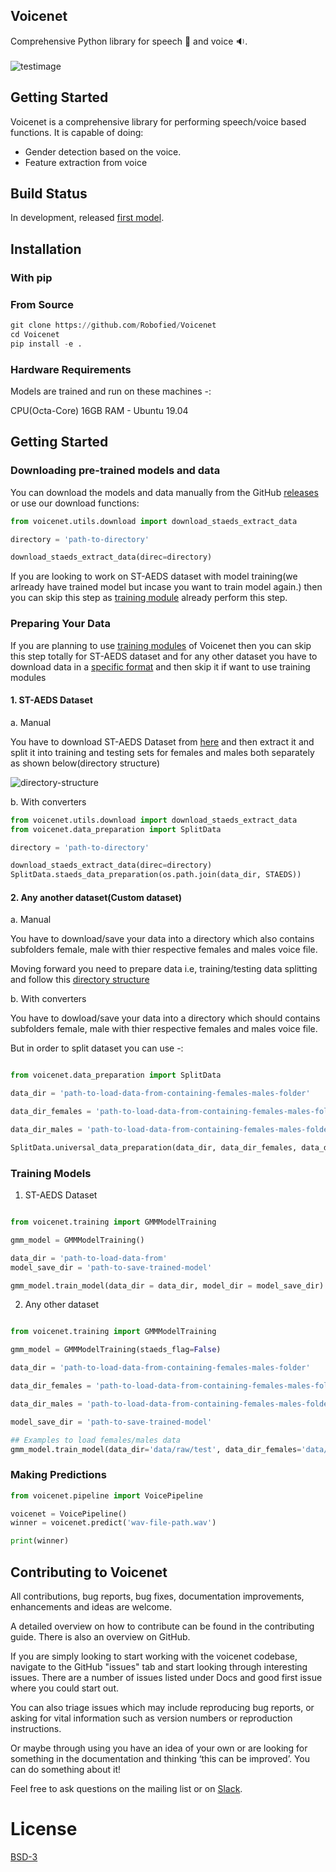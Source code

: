 ## Voicenet
Comprehensive Python library for speech :speech_balloon: and voice :sound:.<br><br>
![testimage](https://github.com/Robofied/Voicenet/blob/master/Voicenet.png)

## Getting Started
Voicenet is a comprehensive library for performing speech/voice based functions. It is capable of doing:

* Gender detection based on the voice.
* Feature extraction from voice

<!-- * Pronunciation posterior score
* Articulation-rate
* Speech rate
* Filler words
* Age detection from voice.
* Speech Enhancement and Noise Reduction
* Emotion detection from voice.
* Speaker Identification and segmentation 
* Speech Tagging (Silence, Speech, Noise, Laughter, Song) -->

## Build Status

In development, released [first model](https://github.com/Robofied/Voicenet/releases/tag/v1.0).

## Installation

### With pip


### From Source

```python
git clone https://github.com/Robofied/Voicenet
cd Voicenet
pip install -e .
```

### Hardware Requirements

Models are trained and run on these machines -:

CPU(Octa-Core) 16GB RAM - Ubuntu 19.04 

## Getting Started

### Downloading pre-trained models and data

You can download the models and data manually from the GitHub [releases](https://github.com/Robofied/Voicenet/releases) or use our download functions:

```python
from voicenet.utils.download import download_staeds_extract_data

directory = 'path-to-directory'

download_staeds_extract_data(direc=directory)

```
If you are looking to work on ST-AEDS dataset with model training(we arlready have trained model but incase you want to train model again.) then you can skip this step as [training module](#Training-Models) already perform this step.



### Preparing Your Data

If you are planning to use [training modules](#Training-Models) of Voicenet then you can skip this step totally for ST-AEDS dataset and for any other dataset you have to download data in a [specific format](#Any-other-dataset) and then skip it if want to use training modules

#### 1. ST-AEDS Dataset

<!-- If you are planning to work on ST-AEDS Dataset then you can do it either manually or with converters -->

a. Manual

You have to download ST-AEDS Dataset from [here]() and then extract it and split it into training and testing sets for females and males both separately as shown below(directory structure) 

![directory-structure](https://github.com/Robofied/Voicenet/blob/master/ST-AEDS-directory.png)

b. With converters

```python
from voicenet.utils.download import download_staeds_extract_data
from voicenet.data_preparation import SplitData

directory = 'path-to-directory'

download_staeds_extract_data(direc=directory)
SplitData.staeds_data_preparation(os.path.join(data_dir, STAEDS))

```

#### 2. Any another dataset(Custom dataset)

a. Manual

You have to download/save your data into a directory which also contains subfolders female, male with thier respective females and males voice file.

Moving forward you need to prepare data i.e, training/testing data splitting and follow this [directory structure](#ST--AEDS-Dataset)

b. With converters

You have to dowload/save your data into a directory which should contains subfolders female, male with thier respective females and males voice file.

But in order to split dataset you can use -:

```python

from voicenet.data_preparation import SplitData

data_dir = 'path-to-load-data-from-containing-females-males-folder'

data_dir_females = 'path-to-load-data-from-containing-females-males-folder-and-load-only-females'

data_dir_males = 'path-to-load-data-from-containing-females-males-folder-and-load-only-males'

SplitData.universal_data_preparation(data_dir, data_dir_females, data_dir_males)

```



### Training Models



1. ST-AEDS Dataset

```python

from voicenet.training import GMMModelTraining

gmm_model = GMMModelTraining()

data_dir = 'path-to-load-data-from'
model_save_dir = 'path-to-save-trained-model'

gmm_model.train_model(data_dir = data_dir, model_dir = model_save_dir)
```

2. Any other dataset

```python

from voicenet.training import GMMModelTraining

gmm_model = GMMModelTraining(staeds_flag=False)

data_dir = 'path-to-load-data-from-containing-females-males-folder'

data_dir_females = 'path-to-load-data-from-containing-females-males-folder-and-load-only-females'

data_dir_males = 'path-to-load-data-from-containing-females-males-folder-and-load-only-males'

model_save_dir = 'path-to-save-trained-model'

## Examples to load females/males data
gmm_model.train_model(data_dir='data/raw/test', data_dir_females='data/raw/test/females', data_dir_males='data/raw/test/males', model_dir='models/')

```

### Making Predictions

```python
from voicenet.pipeline import VoicePipeline

voicenet = VoicePipeline()      
winner = voicenet.predict('wav-file-path.wav')

print(winner)

```

## Contributing to Voicenet

All contributions, bug reports, bug fixes, documentation improvements, enhancements and ideas are welcome.

A detailed overview on how to contribute can be found in the contributing guide. There is also an overview on GitHub.

If you are simply looking to start working with the voicenet codebase, navigate to the GitHub "issues" tab and start looking through interesting issues. There are a number of issues listed under Docs and good first issue where you could start out.

You can also triage issues which may include reproducing bug reports, or asking for vital information such as version numbers or reproduction instructions.

Or maybe through using you have an idea of your own or are looking for something in the documentation and thinking ‘this can be improved’. You can do something about it!

Feel free to ask questions on the mailing list or on [Slack](https://robofied.slack.com).

# License
[BSD-3](https://github.com/Robofied/Voicenet/blob/master/LICENSE)


